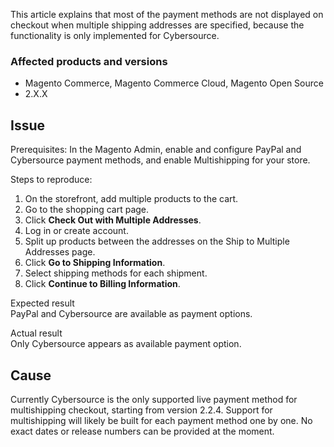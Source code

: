 This article explains that most of the payment methods are not displayed on checkout when multiple shipping addresses are specified, because the functionality is only implemented for Cybersource.

### Affected products and versions

*   Magento Commerce, Magento Commerce Cloud, Magento Open Source
*   2.X.X

## Issue

Prerequisites: In the Magento Admin, enable and configure PayPal and Cybersource payment methods, and enable Multishipping for your store.&nbsp;

<span class="wysiwyg-underline">Steps to reproduce:</span>

1.   On the storefront, add multiple products to the cart.
2.   Go to the shopping cart page.
3.   Click __Check Out with Multiple Addresses__.
4.   Log in or create account.
5.   Split up products between the addresses on the Ship to Multiple Addresses page.
6.   Click __Go to Shipping Information__.
7.   Select shipping methods for each shipment.
8.   Click __Continue to Billing Information__.

<span class="wysiwyg-underline">Expected result</span>  
 PayPal and Cybersource are available as payment options.

<span class="wysiwyg-underline">Actual result</span>  
 Only Cybersource appears as available payment option.

## Cause&nbsp;

Currently Cybersource is the only supported live payment method for multishipping checkout, starting from version&nbsp;2.2.4.&nbsp;Support for multishipping&nbsp;will likely be built for each payment method one by one. No exact dates or release numbers can be provided at the moment.